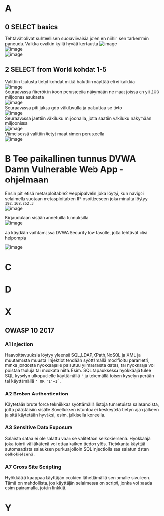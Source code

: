 # A
## 0 SELECT basics
Tehtävät olivat suhteellisen suoraviivaisia joten en niihin sen tarkemmin paneudu. Vaikka ovatkin kyllä hyvää kertausta
![image](https://user-images.githubusercontent.com/71498717/201321779-d361bcb7-1681-4225-9534-0db67eb2de6c.png)  
![image](https://user-images.githubusercontent.com/71498717/201321977-bbc77216-16c7-498e-9145-f0ef26cd9b0c.png)  
![image](https://user-images.githubusercontent.com/71498717/201322083-199b921c-741c-42bc-a41d-fa422452c0c1.png)  

## 2 SELECT from World kohdat 1-5
Valittiin taulusta tietyt kohdat mitkä haluttiin näyttää eli ei kaikkia  
![image](https://user-images.githubusercontent.com/71498717/201322619-5466360e-92b6-46e0-bb8c-a50d3476f7e7.png)  
Seuraavassa filteröitiin koon perusteella näkymään ne maat joissa on yli 200 miljoonaa asukasta  
![image](https://user-images.githubusercontent.com/71498717/201323066-7059d820-2575-4d95-9fc3-4c59dea28960.png)  
Seuraavassa piti jakaa gdp väkiluvulla ja palauttaa se tieto  
![image](https://user-images.githubusercontent.com/71498717/201323801-89ff2fbe-fbff-4c10-aa67-fc6b35aaa662.png)  
Seuraavassa jaettiin väkiluku miljoonalla, jotta saatiin väkiluku näkymään miljoonissa  
![image](https://user-images.githubusercontent.com/71498717/201324459-b9ffb40b-17f0-483a-b980-74310dfd1180.png)  
Viimeisessä valittiin tietyt maat nimen perusteella  
![image](https://user-images.githubusercontent.com/71498717/201325663-5fc87e67-d7f6-4ae7-a002-2f276187e803.png)  



# B Tee paikallinen tunnus DVWA Damn Vulnerable Web App -ohjelmaan
Ensin piti etisä metasploitable2 weppipalvelin joka löytyi, kun navigoi selaimella suotaan metasploitablen IP-osoitteeseen joka minulta löytyy ```192.168.252.3```  
![image](https://user-images.githubusercontent.com/71498717/201331029-f58f14e4-f967-4758-b035-d50dd1e3167a.png)  

Kirjaudutaan sisään annetuilla tunnuksilla  
![image](https://user-images.githubusercontent.com/71498717/201332391-228925e3-7aaf-450f-bde1-b49cec77c7a3.png)  

Ja käydään vaihtamassa DVWA Security low tasolle, jotta tehtävät olisi helpompia  

![image](https://user-images.githubusercontent.com/71498717/201332554-2ee707a5-c639-4e0b-900b-34ae334c8b5c.png)  


# C
# D

# X
## OWASP 10 2017
### A1 Injection
Haavoittuvuuksia löytyy yleensä SQL,LDAP,XPath,NoSQL ja XML ja muutamasta muusta.
Injektiot tehdään syöttämällä modifioitu parametri, minkä johdosta hyökkääjälle palautuu ylimääräistä dataa, tai hyökkääjä voi poistaa tauluja tai muokata niitä.
Esim. SQL tapauksessa hyökkääjä tulee SQL kyselyn ulkopuolelle käyttämällä ```'``` ja tekemällä toisen kyselyn perään tai käyttämällä ```' OR '1'=1´```.

### A2 Broken Authentication
Käytetään brute force tekniikkaa syöttämällä listoja tunnetuista salasanoista, jotta päästäisiin sisälle
Sovelluksen istuntoa ei keskeytetä tietyn ajan jälkeen ja sitä käytetään hyväksi, esim. julkisella koneella.
### A3 Sensitive Data Exposure
Salaista dataa ei ole salattu vaan se välitetään selkokielisenä. Hyökkääjä joka toimii väliäkätenä voi ottaa kaiken tiedon ylös.
Tietokanta käyttää automaattista salauksen purkua jolloin SQL injectiolla saa salatun datan selkokielisenä.
### A7 Cross Site Scripting
Hyökkääjä kaappaa käyttäjän cookien lähettämällä sen omalle sivulleen. Tämä on mahdollista, jos käyttäjän selaimessa on scripti, jonka voi saada esim painamalla, jotain linkkiä.
##

# Y

